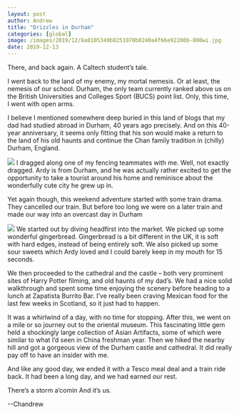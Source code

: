 ```yaml
---
layout: post
author: Andrew
title: "Drizzles in Durham"
categories: [global]
image: /images/2019/12/6a0105349b8251970b0240a4f66e92200b-800wi.jpg
date: 2019-12-13
---
```

There, and back again. A Caltech student’s tale.

I went back to the land of my enemy, my mortal nemesis. Or at least, the nemesis of our school. Durham, the only team currently ranked above us on the British Universities and Colleges Sport (BUCS) point list. Only, this time, I went with open arms.

I believe I mentioned somewhere deep buried in this land of blogs that my dad had studied abroad in Durham, 40 years ago precisely. And on this 40-year anniversary, it seems only fitting that his son would make a return to the land of his old haunts and continue the Chan family tradition in (chilly) Durham, England.


![](/images/2019/12/6a0105349b8251970b0240a4a8a1df200c-800wi.jpg)
I dragged along one of my fencing teammates with me. Well, not exactly dragged. Ardy is from Durham, and he was actually rather excited to get the opportunity to take a tourist around his home and reminisce about the wonderfully cute city he grew up in.

Yet again though, this weekend adventure started with some train drama. They cancelled our train. But before too long we were on a later train and made our way into an overcast day in Durham

![](/images/2019/12/6a0105349b8251970b0240a4a8a1e9200c-800wi.jpg)
We started out by diving headfirst into the market. We picked up some wonderful gingerbread. Gingerbread is a bit different in the UK, it is soft with hard edges, instead of being entirely soft. We also picked up some sour sweets which Ardy loved and I could barely keep in my mouth for 15 seconds.

We then proceeded to the cathedral and the castle – both very prominent sites of Harry Potter filming, and old haunts of my dad’s. We had a nice solid walkthrough and spent some time enjoying the scenery before heading to a lunch at Zapatista Burrito Bar. I’ve really been craving Mexican food for the last few weeks in Scotland, so it just had to happen.

It was a whirlwind of a day, with no time for stopping. After this, we went on a mile or so journey out to the oriental museum. This fascinating little gem held a shockingly large collection of Asian Artifacts, some of which were similar to what I’d seen in China freshman year. Then we hiked the nearby hill and got a gorgeous view of the Durham castle and cathedral. It did really pay off to have an insider with me.

And like any good day, we ended it with a Tesco meal deal and a train ride back. It had been a long day, and we had earned our rest.

There’s a storm a’comin
And it’s us.

--Chandrew